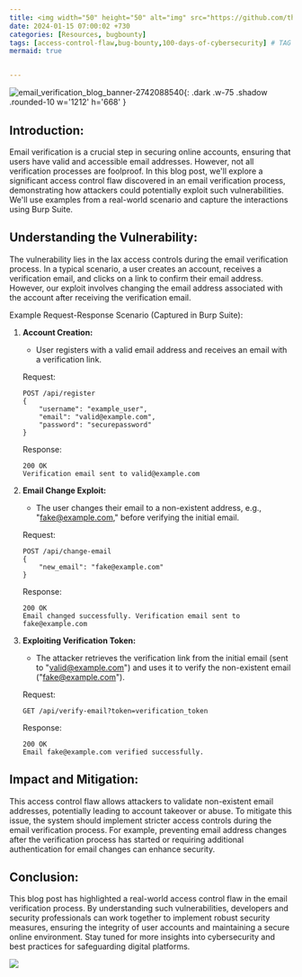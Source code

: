 ```yaml
---
title: <img width="50" height="50" alt="img" src="https://github.com/thelocalh0st/thelocalh0st.github.io/assets/95465072/7a2dbdf9-ffd0-4b1e-bf9c-2f6af62e74aa">  Access Control Flaw in Email Verification 📧
date: 2024-01-15 07:00:02 +730
categories: [Resources, bugbounty]
tags: [access-control-flaw,bug-bounty,100-days-of-cybersecurity] # TAG names should always be lowercase
mermaid: true


---
```


<!-- <h1 style="color: cyan; text-align: center">100 Day's Of Cybersecurity - Day 15</h1> -->

![email_verification_blog_banner-2742088540](https://github.com/thelocalh0st/thelocalh0st.github.io/assets/95465072/7a2dbdf9-ffd0-4b1e-bf9c-2f6af62e74aa){: .dark .w-75 .shadow .rounded-10 w='1212' h='668' }




## Introduction:

Email verification is a crucial step in securing online accounts, ensuring that users have valid and accessible email addresses. However, not all verification processes are foolproof. In this blog post, we'll explore a significant access control flaw discovered in an email verification process, demonstrating how attackers could potentially exploit such vulnerabilities. We'll use examples from a real-world scenario and capture the interactions using Burp Suite.

## Understanding the Vulnerability:

The vulnerability lies in the lax access controls during the email verification process. In a typical scenario, a user creates an account, receives a verification email, and clicks on a link to confirm their email address. However, our exploit involves changing the email address associated with the account after receiving the verification email.

Example Request-Response Scenario (Captured in Burp Suite):

1. **Account Creation:**
   - User registers with a valid email address and receives an email with a verification link.

    Request:
    ```
    POST /api/register
    {
        "username": "example_user",
        "email": "valid@example.com",
        "password": "securepassword"
    }
    ```

    Response:
    ```
    200 OK
    Verification email sent to valid@example.com
    ```

2. **Email Change Exploit:**
   - The user changes their email to a non-existent address, e.g., "fake@example.com," before verifying the initial email.

    Request:
    ```
    POST /api/change-email
    {
        "new_email": "fake@example.com"
    }
    ```

    Response:
    ```
    200 OK
    Email changed successfully. Verification email sent to fake@example.com
    ```

3. **Exploiting Verification Token:**
   - The attacker retrieves the verification link from the initial email (sent to "valid@example.com") and uses it to verify the non-existent email ("fake@example.com").

    Request:
    ```
    GET /api/verify-email?token=verification_token
    ```

    Response:
    ```
    200 OK
    Email fake@example.com verified successfully.
    ```

## Impact and Mitigation:

This access control flaw allows attackers to validate non-existent email addresses, potentially leading to account takeover or abuse. To mitigate this issue, the system should implement stricter access controls during the email verification process. For example, preventing email address changes after the verification process has started or requiring additional authentication for email changes can enhance security.

## Conclusion:

This blog post has highlighted a real-world access control flaw in the email verification process. By understanding such vulnerabilities, developers and security professionals can work together to implement robust security measures, ensuring the integrity of user accounts and maintaining a secure online environment. Stay tuned for more insights into cybersecurity and best practices for safeguarding digital platforms.

![](https://media.giphy.com/media/DAtJCG1t3im1G/giphy.gif)
